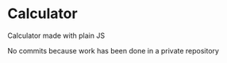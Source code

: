 # Calculator
Calculator made with plain JS

No commits because work has been done in a private repository
